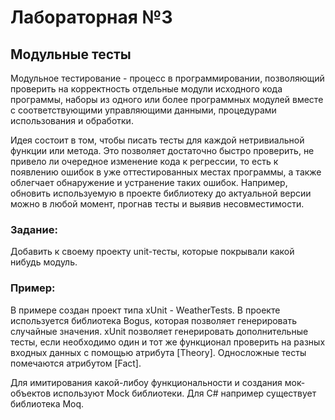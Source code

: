 # Лабораторная №3
## Модульные тесты

Модульное тестирование - процесс в программировании, позволяющий проверить на корректность отдельные модули исходного кода программы, наборы из одного или более программных модулей вместе с соответствующими управляющими данными, процедурами использования и обработки.

Идея состоит в том, чтобы писать тесты для каждой нетривиальной функции или метода. Это позволяет достаточно быстро проверить, не привело ли очередное изменение кода к регрессии, то есть к появлению ошибок в уже оттестированных местах программы, а также облегчает обнаружение и устранение таких ошибок. Например, обновить используемую в проекте библиотеку до актуальной версии можно в любой момент, прогнав тесты и выявив несовместимости.

### Задание: 
Добавить к своему проекту unit-тесты, которые покрывали какой нибудь модуль.

### Пример:
В примере создан проект типа xUnit - WeatherTests. В проекте используется библиотека Bogus, которая позволяет генерировать случайные значения. xUnit позволяет генерировать дополнительные тесты, если необходимо один и тот же функционал проверить на разных входных данных с помощью атрибута [Theory]. Односложные тесты помечаются атрибутом [Fact].

Для имитирования какой-либоу функциональности и создания мок-объектов используют Mock библиотеки. Для C# например существует библиотека Moq.